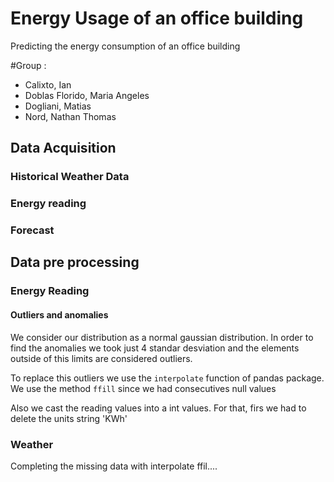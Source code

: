 # Energy Usage of an office building

Predicting the energy consumption of an office building

#Group : 

* Calixto, Ian 
* Doblas Florido, Maria Angeles
* Dogliani, Matias 
* Nord, Nathan Thomas 

## Data Acquisition 

### Historical Weather Data 

### Energy reading 

### Forecast

## Data pre processing 

### Energy Reading 

#### Outliers and anomalies 

We consider our distribution as a normal gaussian distribution. In order to 
find the anomalies we took just 4 standar desviation and the elements outside of this limits are considered outliers. 

To replace this outliers we use the `interpolate` function of pandas package. We use the method `ffill` since we had consecutives null values 

Also we cast the reading values into a int values. For that, firs we had to delete the units string 'KWh' 

### Weather 

Completing the missing data with interpolate ffil.... 






